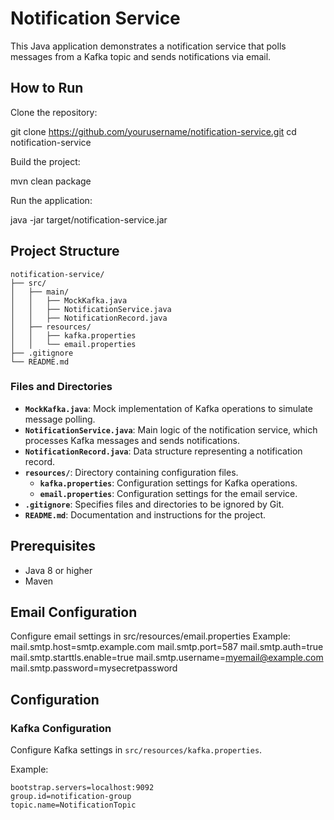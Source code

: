 # Notification Service

This Java application demonstrates a notification service that polls messages from a Kafka topic and sends notifications via email.

## How to Run

Clone the repository:

git clone https://github.com/yourusername/notification-service.git
cd notification-service

Build the project:

mvn clean package

Run the application:

java -jar target/notification-service.jar

## Project Structure

```plaintext
notification-service/
├── src/
│   ├── main/
│   │   ├── MockKafka.java
│   │   ├── NotificationService.java
│   │   ├── NotificationRecord.java
│   ├── resources/
│   │   ├── kafka.properties
│   │   └── email.properties
├── .gitignore
└── README.md
```

### Files and Directories

- **`MockKafka.java`**: Mock implementation of Kafka operations to simulate message polling.
- **`NotificationService.java`**: Main logic of the notification service, which processes Kafka messages and sends notifications.
- **`NotificationRecord.java`**: Data structure representing a notification record.
- **`resources/`**: Directory containing configuration files.
  - **`kafka.properties`**: Configuration settings for Kafka operations.
  - **`email.properties`**: Configuration settings for the email service.
- **`.gitignore`**: Specifies files and directories to be ignored by Git.
- **`README.md`**: Documentation and instructions for the project.

## Prerequisites

- Java 8 or higher
- Maven

## Email Configuration

Configure email settings in src/resources/email.properties
Example: 
mail.smtp.host=smtp.example.com
mail.smtp.port=587
mail.smtp.auth=true
mail.smtp.starttls.enable=true
mail.smtp.username=myemail@example.com
mail.smtp.password=mysecretpassword


## Configuration

### Kafka Configuration

Configure Kafka settings in `src/resources/kafka.properties`.

Example:

```properties
bootstrap.servers=localhost:9092
group.id=notification-group
topic.name=NotificationTopic

